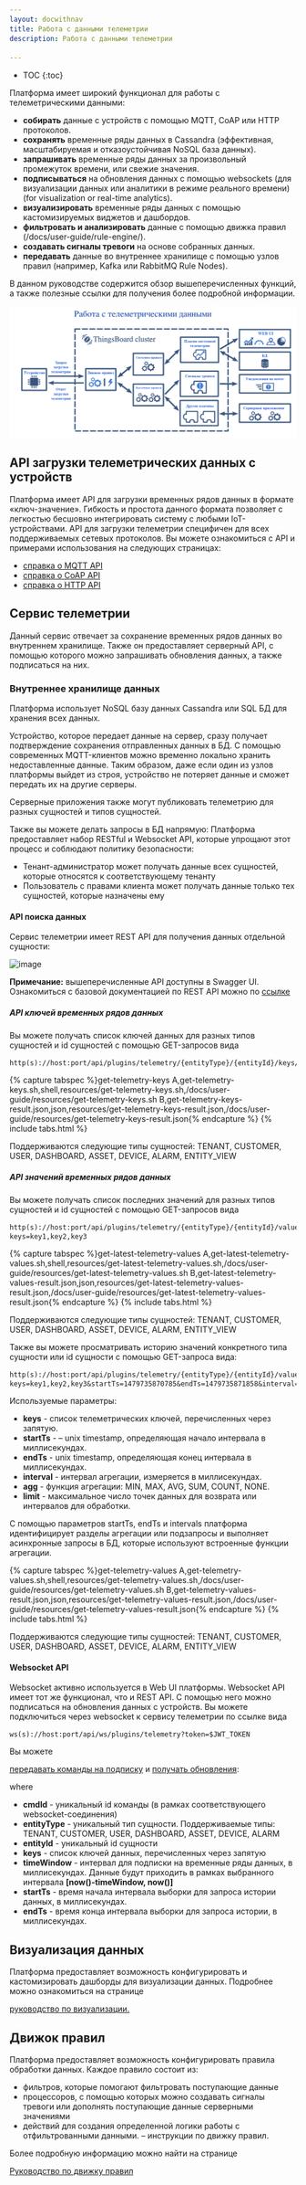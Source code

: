 ```yaml
---
layout: docwithnav
title: Работа с данными телеметрии
description: Работа с данными телеметрии

---
```


* TOC
{:toc}

Платформа имеет широкий функционал для работы с телеметрическими данными:

 - **собирать** данные с устройств с помощью MQTT, CoAP или HTTP протоколов.
 - **сохранять** временные ряды данных в Cassandra (эффективная, масштабируемая и отказоустойчивая NoSQL база данных).
 - **запрашивать** временные ряды данных за произвольный промежуток времени, или свежие значения.
 - **подписываться** на обновления данных с помощью websockets (для визуализации данных или аналитики в режиме реального времени) (for visualization or real-time analytics).
 - **визуализировать** временные ряды данных с помощью кастомизируемых виджетов и дашбордов.
 - **фильтровать и анализировать** данные с помощью движка правил (/docs/user-guide/rule-engine/).
 - **создавать сигналы тревоги** на основе собранных данных.
 - **передавать** данные во внутреннее хранилище с помощью узлов правил (например, Kafka или RabbitMQ Rule Nodes).

В данном руководстве содержится обзор вышеперечисленных функций, а также полезные ссылки для получения более подробной информации.  

![image](/images/user-guide/telemetry.png)

## API загрузки телеметрических данных с устройств

Платформа имеет API для загрузки временных рядов данных в формате «ключ-значение». Гибкость и простота данного формата позволяет с легкостью бесшовно интегрировать систему с любыми IoT-устройствами. API для загрузки телеметрии специфичен для всех поддерживаемых сетевых протоколов. Вы можете ознакомиться с API и примерами использования на следующих страницах:

 - [справка о MQTT API](/docs/reference/mqtt-api/#telemetry-upload-api)
 - [справка о CoAP API](/docs/reference/coap-api/#telemetry-upload-api)
 - [справка о HTTP API](/docs/reference/http-api/#telemetry-upload-api)
  
## Сервис телеметрии

Данный сервис отвечает за сохранение временных рядов данных во внутреннем хранилище. Также он предоставляет серверный API, с помощью которого можно запрашивать обновления данных, а также подписаться на них.

### Внутреннее хранилище данных

Платформа использует NoSQL базу данных Cassandra или SQL БД для хранения всех данных.

Устройство, которое передает данные на сервер, сразу получает подтверждение сохранения отправленных данных в БД. 
С помощью современных MQTT-клиентов можно временно локально хранить недоставленные данные. Таким образом, даже если один из узлов платформы выйдет из строя, устройство не потеряет данные и сможет передать их на другие серверы.

Серверные приложения также могут публиковать телеметрию для разных сущностей и типов сущностей.

Также вы можете делать запросы в БД напрямую: Платформа предоставляет набор RESTful и Websocket API, которые упрощают этот процесс и соблюдают политику безопасности:

 - Тенант-администратор может получать данные всех сущностей, которые относятся к соответствующему тенанту
 - Пользователь с правами клиента может получать данные только тех сущностей, которые назначены ему
  
#### API поиска данных

Сервис телеметрии имеет REST API для получения данных отдельной сущности:

![image](/images/user-guide/telemetry-service/rest-api.png)

**Примечание:** вышеперечисленные API доступны в Swagger UI. Ознакомиться с базовой документацией по REST API можно по [ссылке](/docs/reference/rest-api/) 

##### API ключей временных рядов данных

Вы можете получать список ключей данных для разных типов сущностей и id сущностей с помощью GET-запросов вида 

```shell
http(s)://host:port/api/plugins/telemetry/{entityType}/{entityId}/keys/timeseries
```

{% capture tabspec %}get-telemetry-keys
A,get-telemetry-keys.sh,shell,resources/get-telemetry-keys.sh,/docs/user-guide/resources/get-telemetry-keys.sh
B,get-telemetry-keys-result.json,json,resources/get-telemetry-keys-result.json,/docs/user-guide/resources/get-telemetry-keys-result.json{% endcapture %}
{% include tabs.html %}

Поддерживаются следующие типы сущностей: TENANT, CUSTOMER, USER, DASHBOARD, ASSET, DEVICE, ALARM, ENTITY_VIEW

##### API значений временных рядов данных

Вы можете получать список последних значений для разных типов сущностей и id сущностей с помощью GET-запросов вида 
 
```shell
http(s)://host:port/api/plugins/telemetry/{entityType}/{entityId}/values/timeseries?keys=key1,key2,key3
```

{% capture tabspec %}get-latest-telemetry-values
A,get-latest-telemetry-values.sh,shell,resources/get-latest-telemetry-values.sh,/docs/user-guide/resources/get-latest-telemetry-values.sh
B,get-latest-telemetry-values-result.json,json,resources/get-latest-telemetry-values-result.json,/docs/user-guide/resources/get-latest-telemetry-values-result.json{% endcapture %}
{% include tabs.html %}

Поддерживаются следующие типы сущностей: TENANT, CUSTOMER, USER, DASHBOARD, ASSET, DEVICE, ALARM, ENTITY_VIEW

Также вы можете просматривать историю значений конкретного типа сущности или id сущности с помощью GET-запроса вида: 
 
```shell
http(s)://host:port/api/plugins/telemetry/{entityType}/{entityId}/values/timeseries?keys=key1,key2,key3&startTs=1479735870785&endTs=1479735871858&interval=60000&limit=100&agg=AVG
```

Используемые параметры:

 - **keys** - список телеметрических ключей, перечисленных через запятую.
 - **startTs** - – unix timestamp, определяющая начало интервала в миллисекундах.
 - **endTs** - unix timestamp, определяющая конец интервала в миллисекундах.
 - **interval** - интервал агрегации, измеряется в миллисекундах.
 - **agg** - функция агрегации: MIN, MAX, AVG, SUM, COUNT, NONE.
 - **limit** - максимальное число точек данных для возврата или интервалов для обработки.

С помощью параметров startTs, endTs и intervals платформа идентифицирует разделы агрегации или подзапросы и выполняет асинхронные запросы в БД, которые используют встроенные функции агрегации.

{% capture tabspec %}get-telemetry-values
A,get-telemetry-values.sh,shell,resources/get-telemetry-values.sh,/docs/user-guide/resources/get-telemetry-values.sh
B,get-telemetry-values-result.json,json,resources/get-telemetry-values-result.json,/docs/user-guide/resources/get-telemetry-values-result.json{% endcapture %}
{% include tabs.html %}

Поддерживаются следующие типы сущностей: TENANT, CUSTOMER, USER, DASHBOARD, ASSET, DEVICE, ALARM, ENTITY_VIEW

#### Websocket API

Websocket активно используется в Web UI платформы. Websocket  API имеет тот же функционал, что и REST API. С помощью него можно подписаться на обновления данных с устройств. Вы можете подключиться через websocket к сервису телеметрии по ссылке вида 

```shell
ws(s)://host:port/api/ws/plugins/telemetry?token=$JWT_TOKEN
```

Вы можете 

[передавать команды на подписку](https://github.com/thingsboard/thingsboard/blob/master/application/src/main/java/org/thingsboard/server/service/telemetry/cmd/TelemetryPluginCmdsWrapper.java) 
и
[получать обновления](https://github.com/thingsboard/thingsboard/blob/master/application/src/main/java/org/thingsboard/server/service/telemetry/sub/SubscriptionUpdate.java):

where 

 - **cmdId** - уникальный id команды (в рамках соответствующего websocket-соединения)
 - **entityType** - уникальный тип сущности. Поддерживаемые типы: TENANT, CUSTOMER, USER, DASHBOARD, ASSET, DEVICE, ALARM
 - **entityId** - уникальный id сущности
 - **keys** - список ключей данных, перечисленных через запятую
 - **timeWindow** - интервал для подписки на временные ряды данных, в миллисекундах. Данные будут приходить в рамках выбранного интервала  **[now()-timeWindow, now()]**
 - **startTs** - время начала интервала выборки для запроса истории данных, в миллисекундах.
 - **endTs** - время конца интервала выборки для запроса истории, в миллисекундах.
 
## Визуализация данных

Платформа предоставляет возможность конфигурировать и кастомизировать дашборды для визуализации данных. Подробнее можно ознакомиться на странице    
<p><a href="/docs/user-guide/visualization" class="button"> руководство по визуализации.</a></p>

## Движок правил

Платформа предоставляет возможность конфигурировать правила обработки данных. 
Каждое правило состоит из:

- фильтров, которые помогают фильтровать поступающие данные
- процессоров, с помощью которых можно создавать сигналы тревоги или дополнять поступающие данные серверными значениями
- действий для создания определенной логики работы с отфильтрованными данными.  – инструкции по движку правил.

Более подробную информацию можно найти на странице    
<p><a href="/docs/user-guide/rule-engine" class="button">Руководство по движку правил</a></p>
